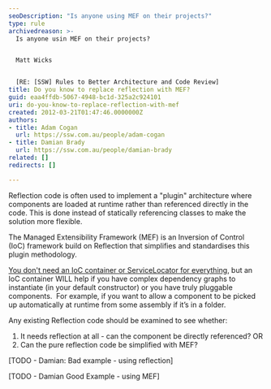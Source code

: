 ```yaml
---
seoDescription: "Is anyone using MEF on their projects?"
type: rule
archivedreason: >-
  Is anyone usin MEF on their projects?


  Matt Wicks


  [RE: [SSW] Rules to Better Architecture and Code Review]
title: Do you know to replace reflection with MEF?
guid: eaa4ffdb-5067-4948-bc1d-325a2c924101
uri: do-you-know-to-replace-reflection-with-mef
created: 2012-03-21T01:47:46.0000000Z
authors:
- title: Adam Cogan
  url: https://ssw.com.au/people/adam-cogan
- title: Damian Brady
  url: https://ssw.com.au/people/damian-brady
related: []
redirects: []

---
```


Reflection code is often used to implement a "plugin" architecture where components are loaded at runtime rather than referenced directly in the code. This is done instead of statically referencing classes to make the solution more flexible.

<!--endintro-->

The Managed Extensibility Framework (MEF) is an Inversion of Control (IoC) framework build on Reflection that simplifies and standardises this plugin methodology.

[You don't need an IoC container or ServiceLocator for everything](http&#58;//blogs.clariusconsulting.net/kzu/you-dont-need-an-ioc-or-servicelocator-for-everything/ "You don’t need an IoC container or ServiceLocator for everything"), but an IoC container WILL help if you have complex dependency graphs to instantiate (in your default constructor) or you have truly pluggable components.  For example, if you want to allow a component to be picked up automatically at runtime from some assembly if it’s in a folder.

Any existing Reflection code should be examined to see whether:

1. It needs reflection at all - can the component be directly referenced? OR
2. Can the pure reflection code be simplified with MEF?


[TODO - Damian: Bad example - using reflection]

[TODO - Damian Good Example - using MEF]
